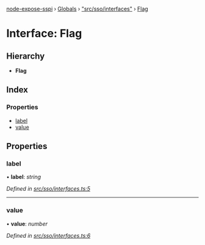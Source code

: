 [node-expose-sspi](../README.md) › [Globals](../globals.md) › ["src/sso/interfaces"](../modules/_src_sso_interfaces_.md) › [Flag](_src_sso_interfaces_.flag.md)

# Interface: Flag

## Hierarchy

* **Flag**

## Index

### Properties

* [label](_src_sso_interfaces_.flag.md#label)
* [value](_src_sso_interfaces_.flag.md#value)

## Properties

###  label

• **label**: *string*

*Defined in [src/sso/interfaces.ts:5](https://github.com/jlguenego/node-expose-sspi/blob/93b1415/src/sso/interfaces.ts#L5)*

___

###  value

• **value**: *number*

*Defined in [src/sso/interfaces.ts:6](https://github.com/jlguenego/node-expose-sspi/blob/93b1415/src/sso/interfaces.ts#L6)*
